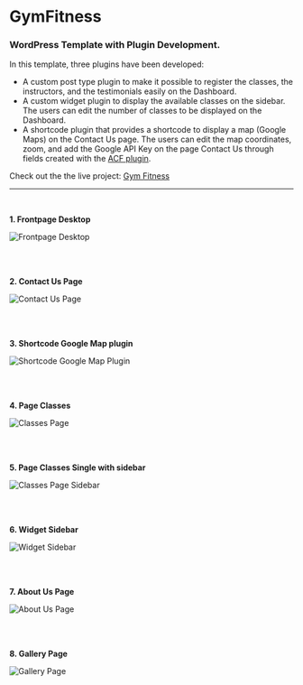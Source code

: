 # GymFitness

### WordPress Template with Plugin Development.

In this template, three plugins have been developed:

* A custom post type plugin to make it possible to register the classes, the instructors, and the testimonials easily on the Dashboard. 
* A custom widget plugin to display the available classes on the sidebar. The users can edit the number of classes to be displayed on the Dashboard.
* A shortcode plugin that provides a shortcode to display a map (Google Maps) on the Contact Us page. The users can edit the map coordinates, zoom, and add the Google API Key on the page Contact Us through fields created with the [ACF plugin](https://www.advancedcustomfields.com/blog/google-maps-api-settings/).

Check out the the live project: [Gym Fitness](https://www.marianacaldas.com/gymfitness/)

---

<br/>

**1. Frontpage Desktop**

![Frontpage Desktop](/project-images-github/frontpage-desktop.png)


<br/>
<br/>

**2. Contact Us Page**

![Contact Us Page](/project-images-github/contact-us.png)


<br/>
<br/>

**3. Shortcode Google Map plugin**

![Shortcode Google Map Plugin](/project-images-github/google-map-plugin.png)


<br/>
<br/>

**4. Page Classes**

![Classes Page](/project-images-github/classes.png)


<br/>
<br/>

**5. Page Classes Single with sidebar**

![Classes Page Sidebar](/project-images-github/classes-single.png)


<br/>
<br/>

**6. Widget Sidebar**

![Widget Sidebar](/project-images-github/custom-widget-sidebar.png)


<br/>
<br/>

**7. About Us Page**

![About Us Page](/project-images-github/about-us.png)


<br/>
<br/>

**8. Gallery Page**

![Gallery Page](/project-images-github/gallery.png)


<br/>
<br/>


